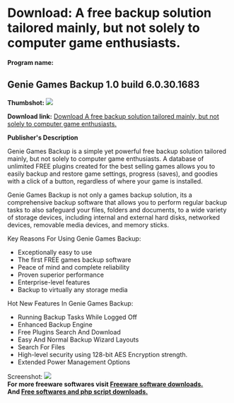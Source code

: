 # Download: A free backup solution tailored mainly, but not solely to computer game enthusiasts.

**Program name:**

## Genie Games Backup 1.0 build 6.0.30.1683

  
**Thumbshot:** ![](http://www.freewarefiles.com/screenshot/geniegamesbackup_md.jpg)   
  
**Download link:** [Download A free backup solution tailored mainly, but not solely to computer game enthusiasts.](http://freesoftwares.boysofts.com/Genie-Games-Backup-Build_program_25796.html)  
  


**Publisher's Description**  
  


Genie Games Backup is a simple yet powerful free backup solution tailored mainly, but not solely to computer game enthusiasts. A database of unlimited FREE plugins created for the best selling games allows you to easily backup and restore game settings, progress (saves), and goodies with a click of a button, regardless of where your game is installed. 

Genie Games Backup is not only a games backup solution, its a comprehensive backup software that allows you to perform regular backup tasks to also safeguard your files, folders and documents, to a wide variety of storage devices, including internal and external hard disks, networked devices, removable media devices, and memory sticks.

Key Reasons For Using Genie Games Backup:

  * Exceptionally easy to use 
  * The first FREE games backup software 
  * Peace of mind and complete reliability 
  * Proven superior performance 
  * Enterprise-level features 
  * Backup to virtually any storage media 

Hot New Features In Genie Games Backup:

  * Running Backup Tasks While Logged Off 
  * Enhanced Backup Engine 
  * Free Plugins Search And Download 
  * Easy And Normal Backup Wizard Layouts 
  * Search For Files 
  * High-level security using 128-bit AES Encryption strength. 
  * Extended Power Management Options 

  
  
Screenshot: ![](http://www.freewarefiles.com/screenshot/geniegamesbackup.jpg)   
**For more freeware softwares visit [Freeware software downloads.](http://freesoftwares.boysofts.com/)**   
**And [Free softwares and php script downloads.](http://www.boysofts.com/)**
